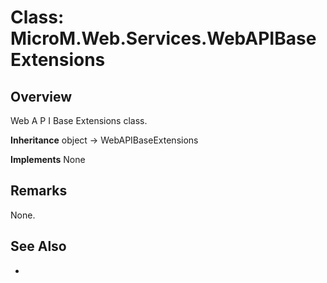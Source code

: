 # Class: MicroM.Web.Services.WebAPIBaseExtensions
## Overview
Web A P I Base Extensions class.

**Inheritance**
object -> WebAPIBaseExtensions

**Implements**
None

## Remarks
None.

## See Also
-